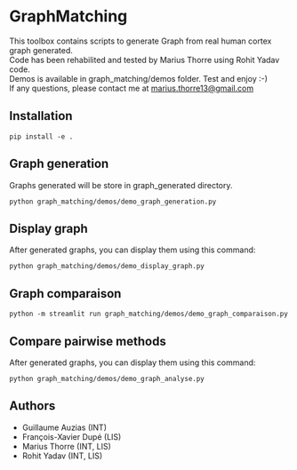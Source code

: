 # GraphMatching

This toolbox contains scripts to generate Graph from real human cortex graph generated. <br>
Code has been rehabilited and tested by Marius Thorre using Rohit Yadav code. <br>
Demos is available in graph_matching/demos folder.
Test and enjoy :-) <br>
If any questions, please contact me at marius.thorre13@gmail.com

## Installation
```shell
pip install -e .
```

## Graph generation
Graphs generated will be store in graph_generated directory.
```shell
python graph_matching/demos/demo_graph_generation.py
```

## Display graph
After generated graphs, you can display them using this command:
```shell
python graph_matching/demos/demo_display_graph.py
```

## Graph comparaison
```shell
python -m streamlit run graph_matching/demos/demo_graph_comparaison.py
```

## Compare pairwise methods
After generated graphs, you can display them using this command:
```shell
python graph_matching/demos/demo_graph_analyse.py
```

## Authors
- Guillaume Auzias (INT)
- François-Xavier Dupé (LIS)
- Marius Thorre (INT, LIS)
- Rohit Yadav (INT, LIS)